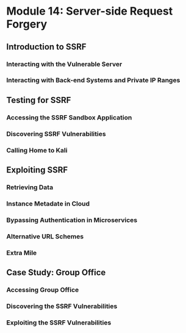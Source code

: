 # Module 14: Server-side Request Forgery

## Introduction to SSRF

### Interacting with the Vulnerable Server



### Interacting with Back-end Systems and Private IP Ranges



## Testing for SSRF

### Accessing the SSRF Sandbox Application



### Discovering SSRF Vulnerabilities



### Calling Home to Kali



## Exploiting SSRF

### Retrieving Data



### Instance Metadate in Cloud



### Bypassing Authentication in Microservices



### Alternative URL Schemes



### Extra Mile



## Case Study: Group Office

### Accessing Group Office



### Discovering the SSRF Vulnerabilities



### Exploiting the SSRF Vulnerabilities


